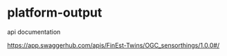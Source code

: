 # platform-output

api documentation

https://app.swaggerhub.com/apis/FinEst-Twins/OGC_sensorthings/1.0.0#/
